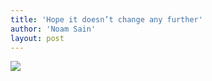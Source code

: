 ```yaml
---
title: 'Hope it doesn’t change any further'
author: 'Noam Sain'
layout: post
---
```


![](https://4.bp.blogspot.com/_8aN4krk1nsk/TG_DpT-ZQGI/AAAAAAAAAdA/uPcrQKGw-Kc/s1600/20100321.jpg)
